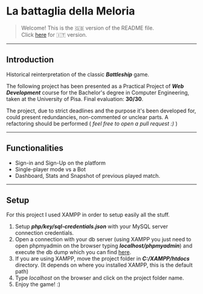 # La battaglia della Meloria
>Welcome! This is the 🇬🇧 version of the README file. <br> Click [here](https://github.com/NamaWho/progetto-pweb/blob/master/README-it.md) for 🇮🇹 version.

---

## Introduction

Historical reinterpretation of the classic ***Battleship*** game. <br> 

The following project has been presented as a Practical Project of ***Web Development*** course for the Bachelor's degree in Computer Engineering, taken at the University of Pisa. Final evaluation: **30/30**.

The project, due to strict deadlines and the purpose it's been developed for, could present redundancies, non-commented or unclear parts. A refactoring should be performed ( *feel free to open a pull request :)* )

---

## Functionalities
- Sign-in and Sign-Up on the platform
- Single-player mode vs a Bot
- Dashboard, Stats and Snapshot of previous played match.
 
---

## Setup
For this project I used XAMPP in order to setup easily all the stuff. 

1. Setup ***php/key/sql-credentials.json*** with your MySQL server connection credentials.
2. Open a connection with your db server (using XAMPP you just need to open phpmyadmin on the browser typing ***localhost/phpmyadmin***) and execute the db dump which you can find [here](https://github.com/NamaWho/progetto-pweb/blob/master/sql/pweb_battleship_latest.sql).
3. If you are using XAMPP, move the project folder in ***C:/XAMPP/htdocs*** directory. (It depends on where you installed XAMPP, this is the default path)
4. Type _localhost_ on the browser and click on the project folder name. 
5. Enjoy the game! :) 